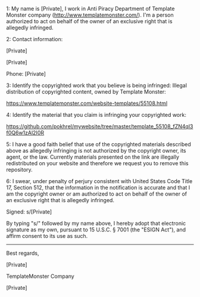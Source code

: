 1: My name is [Private], I work in Anti Piracy
Department of Template Monster company (http://www.templatemonster.com/).
I'm a person authorized to act on behalf of the owner of an exclusive
right that is allegedly infringed.

2: Contact information:

[Private]

[Private]

Phone: [Private]

3: Identify the copyrighted work that you believe is being infringed:
Illegal distribution of copyrighted content, owned by Template
Monster:

https://www.templatemonster.com/website-templates/55108.html

4: Identify the material that you claim is infringing your copyrighted work:

https://github.com/pokhrel/mywebsite/tree/master/template_55108_fZN4ql3f0Q6w1zAl2I0R

5: I have a good faith belief that use of the copyrighted materials described above as allegedly infringing is not authorized by the copyright owner, its agent, or the law. Currently materials presented on the link are illegally redistributed on your website and therefore we request you to remove this repository.

6: I swear, under penalty of perjury consistent with United States Code Title 17, Section 512, that the information in the notification is accurate and that I am the copyright owner or am authorized to act on behalf of the owner of an exclusive right that is allegedly infringed.

Signed: s/[Private]

By typing "s/" followed by my name above, I hereby adopt that electronic signature as my own, pursuant to 15 U.S.C. § 7001 (the "ESIGN Act"), and affirm consent to its use as such.

---	

Best regards,

[Private]

TemplateMonster Company

[Private]
